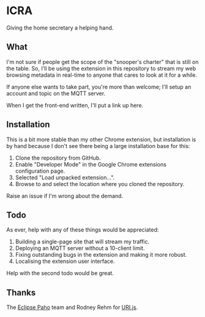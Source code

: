 # ICRA

Giving the home secretary a helping hand.

## What

I'm not sure if people get the scope of the "snooper's charter" that is still
on the table. So, I'll be using the extension in this repository to stream my
web browsing metadata in real-time to anyone that cares to look at it for a
while.

If anyone else wants to take part, you're more than welcome; I'll setup an 
account and topic on the MQTT server.

When I get the front-end written, I'll put a link up here.

## Installation

This is a bit more stable than my other Chrome extension, but installation is
by hand because I don't see there being a large installation base for this:

1. Clone the repository from GitHub.
2. Enable "Developer Mode" in the Google Chrome extensions configuration page.
3. Selected "Load unpacked extension...".
4. Browse to and select the location where you cloned the repository.

Raise an issue if I'm wrong about the demand.

## Todo

As ever, help with any of these things would be appreciated:

1. Building a single-page site that will stream my traffic.
2. Deploying an MQTT server without a 10-client limit.
3. Fixing outstanding bugs in the extension and making it more robust.
4. Localising the extension user interface.

Help with the second todo would be great.

## Thanks

The [Eclipse Paho](https://projects.eclipse.org/projects/technology.paho) team
and Rodney Rehm for [URI.js](https://medialize.github.io/URI.js/).


